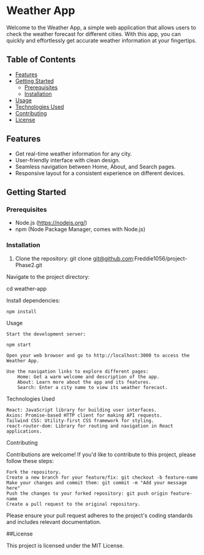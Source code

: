# Weather App

Welcome to the Weather App, a simple web application that allows users to check the weather forecast for different cities. With this app, you can quickly and effortlessly get accurate weather information at your fingertips.

## Table of Contents

- [Features](#features)
- [Getting Started](#getting-started)
  - [Prerequisites](#prerequisites)
  - [Installation](#installation)
- [Usage](#usage)
- [Technologies Used](#technologies-used)
- [Contributing](#contributing)
- [License](#license)

## Features

- Get real-time weather information for any city.
- User-friendly interface with clean design.
- Seamless navigation between Home, About, and Search pages.
- Responsive layout for a consistent experience on different devices.

## Getting Started

### Prerequisites

- Node.js (https://nodejs.org/)
- npm (Node Package Manager, comes with Node.js)

### Installation

1. Clone the repository:
    git clone git@github.com:Freddie1056/project-Phase2.git

Navigate to the project directory:

cd weather-app

Install dependencies:

    npm install

Usage

    Start the development server:

    npm start

    Open your web browser and go to http://localhost:3000 to access the Weather App.

    Use the navigation links to explore different pages:
        Home: Get a warm welcome and description of the app.
        About: Learn more about the app and its features.
        Search: Enter a city name to view its weather forecast.

Technologies Used

    React: JavaScript library for building user interfaces.
    Axios: Promise-based HTTP client for making API requests.
    Tailwind CSS: Utility-first CSS framework for styling.
    react-router-dom: Library for routing and navigation in React applications.

Contributing

Contributions are welcome! If you'd like to contribute to this project, please follow these steps:

    Fork the repository.
    Create a new branch for your feature/fix: git checkout -b feature-name
    Make your changes and commit them: git commit -m "Add your message here"
    Push the changes to your forked repository: git push origin feature-name
    Create a pull request to the original repository.

Please ensure your pull request adheres to the project's coding standards and includes relevant documentation.


##License

This project is licensed under the MIT License.
